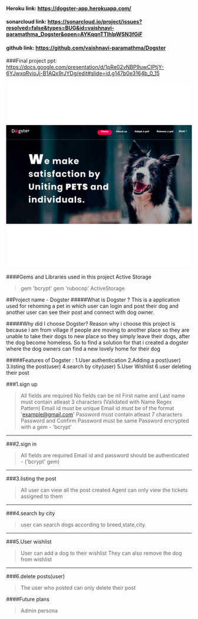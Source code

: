 #### Heroku link: https://dogster-app.herokuapp.com/


#### sonarcloud link: https://sonarcloud.io/project/issues?resolved=false&types=BUG&id=vaishnavi-paramathma_Dogster&open=AYKqqnTTIhlpWSN3fGiF
#### github link: https://github.com/vaishnavi-paramathma/Dogster

###Final project ppt: https://docs.google.com/presentation/d/1pRe02vNBP9uwCIPtjY-6YJwxqRvioJj-B1AQx9rJYDg/edit#slide=id.g147b0e3164b_0_15

![about](./app/assets/images/homepage-screenshot.jpg)


####Gems and Libraries used in this project
Active Storage
> gem 'bcrypt'
 gem 'rubocop'
 ActiveStorage 

##Project name - Dogster
#####What is Dogster ?
 This is a application used for rehoming a pet in which user can login and post their dog and another user can see their post and connect with dog owner.

#####Why did I choose Dogster?
Reason why i choose this project is because i am from village if people are moving to another place so they are unable to take their dogs to new place so they simply leave their dogs, after the dog become homeless. So to find a solution for that i created a dogster where the dog owners can find a new lovely home for their dog

#####Features of Dogster :
  1.User authentication
  2.Adding a post(user)
  3.listing the post(user)
  4.search by city(user)
  5.User Wishlist
  6.user  deleting their post 



###1.sign up
>All fields are required
 No fields can be nil
First name and Last name must contain atleast 3 characters (Validated with Name Regex Pattern)
Email id must be unique
Email id must be of the format 'example@gmail.com'
Password must contain atleast 7 characters 
Password and Confirm Password must be same
Password encrypted with a gem - 'bcrypt'


***
###2.sign in 
>All fields are required
Email id and password should be authenticated - ('bcrypt' gem)

***
###3.listing the post

 >All user can view all the post created
Agent can only view the tickets assigned to them

***
###4.search by city
 >user can search dogs according to breed,state,city.

***
###5.User wishlist
  >User can add a dog to their wishlist 
  They can also remove the dog from wishlist 

***
###6.delete posts(user)
>The user who posted can only delete their post 




####Future plans
>Admin persona